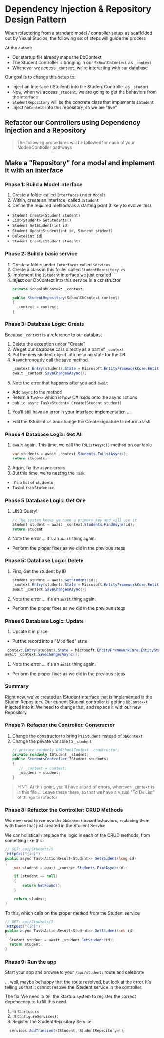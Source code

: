 # Dependency Injection & Repository Design Pattern

When refactoring from a standard model / controller setup, as scaffolded out by Visual Studios, the following set of steps will guide the process

At the outset:

- Our startup file already maps the DbContext
- The Student Controller is bringing in our `SchoolDbContext` as `_context`
- Whenever we access `_context`, we're interacting with our database

Our goal is to change this setup to:

- Inject an Interface (IStudent) into the Student Controller as `_student`
- Now, when we access `_student`, we are going to get the behaviors from the interface
- `StudentRepository` will be the concrete class that implements `IStudent`
- Inject `DbContext` into this repository, so we are "live"

## Refactor our Controllers using Dependency Injection and a Repository

> The following procedures will be followed for each of your Model/Controller pathways

## Make a "Repository" for a model and implement it with an interface

### Phase 1: Build a Model Interface

1. Create a folder called `Interfaces` under `Models`
1. Within, create an interface, called `IStudent`
1. Define the required methods as a starting point (Likely to evolve this)
  - `Student Create(Student student)`
  - `List<Student> GetStudents()`
  - `Student GetStudent(int id)`
  - `Student UpdateStudent(int id, Student student)`
  - `Delete(int id)`
  - `Student Create(Student student)`


### Phase 2: Build a basic service

1. Create a folder under `Interfaces` called `Services`
1. Create a class in this folder called `StudentRepository.cs`
1. Implement the `IStudent` interface we just created
1. **Inject** our DbContext into this service in a constructor
   ```csharp
   private SchoolDbContext _context;

   public StudentRepository(SchoolDbContext context)
   {
     _context = context;
   }
   ```

### Phase 3: Database Logic: Create

Because `_context` is a reference to our database

1. Delete the exception under "Create"
1. We get our database calls directly as a part of `_context`
1. Put the new student object into pending state for the DB
1. Asynchronously call the save method
   ```csharp
   _context.Entry(student).State = Microsoft.EntityFrameworkCore.EntityState.Added;
   await _context.SaveChangesAsync();
   ```
1. Note the error that happens after you add `await`
  - Add `async` to the method
  - Return a `Task<>` which is how C# holds onto the async actions
  - `public async Task<Student> Create(Student student)`
1. You'll still have an error in your Interface implementation ...
  - Edit the IStudent.cs and change the Create signature to return a task

### Phase 4 Database Logic: Get All

1. `await` again. This time, we call the `ToListAsync()` method on our table
   ```csharp
   var students = await _context.Students.ToListAsync();
   return students;
   ```
1. Again, fix the async errors
1. But this time, we're nesting the `Task`
- It's a list of students
- `Task<List<Student>>`


### Phase 5 Database Logic: Get One

1. LINQ Query!
   ```csharp
   // The system knows we have a primary key and will use it
   Student student = await _context.Students.FindAsync(id);
   return student
   ```
1. Note the error ... it's an `await` thing again.
  - Perform the proper fixes as we did in the previous steps

### Phase 5: Database Logic: Delete

1. First, Get the student by ID
   ```csharp
   Student student = await GetStudent(id);
   _context.Entry(student).State = Microsoft.EntityFrameworkCore.EntityState.Deleted;
   await _context.SaveChangesAsync();
   ```
1. Note the error ... it's an `await` thing again.
- Perform the proper fixes as we did in the previous steps


### Phase 6 Database Logic: Update

1. Update it in place
  - Put the record into a "Modified" state
   ```csharp
   _context.Entry(student).State = Microsoft.EntityFrameworkCore.EntityState.Modified;
   await _context.SaveChangesAsync();
   ```
1. Note the error ... it's an `await` thing again.
- Perform the proper fixes as we did in the previous steps

### Summary

Right now, we've created an IStudent interface that is implemented in the StudentRepository. Our current Student controller is getting `DbContexxt` injected into it. We need to change that, and replace it with our new Repository

### Phase 7: Refactor the Controller: Constructor

1. Change the constructor to bring in `IStudent` instead of `DbContext`
1. Change the private variable to `_student`
   ```csharp
   // private readonly DbSchoolContext _constructor;
   private readonly IStudent _student;
   public StudentsController(IStudent students)
   {
      // _context = context;
      _student = student;
   }
   ```
> HINT: At this point, you'll have a load of errors, wherever `_context` is in this file ... Leave those there, so that we have a visual "To Do List" of things to refactor

### Phase 8: Refactor the Controller: CRUD Methods

We now need to remove the `DbContext` based behaviors, replacing them with those that just created in the Student Service

We can holistically replace the logic in each of the CRUD methods, from something like this:

```csharp
// GET: api/Students/5
[HttpGet("{id}")]
public async Task<ActionResult<Student>> GetStudent(long id)
{
    var student = await _context.Students.FindAsync(id);

    if (student == null)
    {
        return NotFound();
    }

    return student;
}
```

To this, which calls on the proper method from the Student service

```csharp
// GET: api/Students/5
[HttpGet("{id}")]
public async Task<ActionResult<Student>> GetStudent(int id)
{
  Student student = await _student.GetStudent(id);
  return student;
}
```

### Phase 9: Run the app

Start your app and browse to your `/api/students` route and celebrate

... well, maybe be happy that the route resolved, but look at the error. It's telling us that it cannot resolve the IStudent service in the controller.

The fix: We need to tell the Startup system to register the correct dependency to fulfill this need.

1. In `Startup.cs`
1. In `ConfigureServices()`
1. Register the StudentRepository Service

```csharp
  services.AddTransient<IStudent, StudentRepository>();
```


